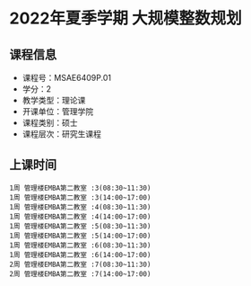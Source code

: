 # 2022年夏季学期 大规模整数规划 






## 课程信息

- 课程号：MSAE6409P.01
- 学分：2
- 教学类型：理论课
- 开课单位：管理学院
- 课程类别：硕士
- 课程层次：研究生课程

## 上课时间

```
1周 管理楼EMBA第二教室 :3(08:30~11:30)
1周 管理楼EMBA第二教室 :3(14:00~17:00)
1周 管理楼EMBA第二教室 :4(08:30~11:30)
1周 管理楼EMBA第二教室 :4(14:00~17:00)
1周 管理楼EMBA第二教室 :5(08:30~11:30)
1周 管理楼EMBA第二教室 :5(14:00~17:00)
1周 管理楼EMBA第二教室 :6(08:30~11:30)
1周 管理楼EMBA第二教室 :6(14:00~17:00)
2周 管理楼EMBA第二教室 :7(08:30~11:30)
2周 管理楼EMBA第二教室 :7(14:00~17:00)
```

